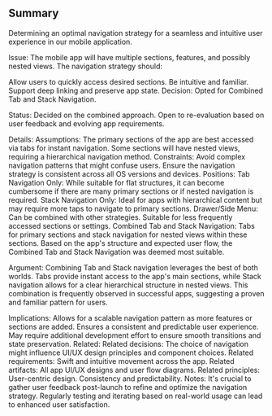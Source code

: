 ## Summary
Determining an optimal navigation strategy for a seamless and intuitive user experience in our mobile application.

Issue:
The mobile app will have multiple sections, features, and possibly nested views. The navigation strategy should:

Allow users to quickly access desired sections.
Be intuitive and familiar.
Support deep linking and preserve app state.
Decision:
Opted for Combined Tab and Stack Navigation.

Status:
Decided on the combined approach. Open to re-evaluation based on user feedback and evolving app requirements.

Details:
Assumptions:
The primary sections of the app are best accessed via tabs for instant navigation.
Some sections will have nested views, requiring a hierarchical navigation method.
Constraints:
Avoid complex navigation patterns that might confuse users.
Ensure the navigation strategy is consistent across all OS versions and devices.
Positions:
Tab Navigation Only: While suitable for flat structures, it can become cumbersome if there are many primary sections or if nested navigation is required.
Stack Navigation Only: Ideal for apps with hierarchical content but may require more taps to navigate to primary sections.
Drawer/Side Menu: Can be combined with other strategies. Suitable for less frequently accessed sections or settings.
Combined Tab and Stack Navigation: Tabs for primary sections and stack navigation for nested views within these sections.
Based on the app's structure and expected user flow, the Combined Tab and Stack Navigation was deemed most suitable.

Argument:
Combining Tab and Stack navigation leverages the best of both worlds. Tabs provide instant access to the app's main sections, while Stack navigation allows for a clear hierarchical structure in nested views. This combination is frequently observed in successful apps, suggesting a proven and familiar pattern for users.

Implications:
Allows for a scalable navigation pattern as more features or sections are added.
Ensures a consistent and predictable user experience.
May require additional development effort to ensure smooth transitions and state preservation.
Related:
Related decisions:
The choice of navigation might influence UI/UX design principles and component choices.
Related requirements:
Swift and intuitive movement across the app.
Related artifacts:
All app UI/UX designs and user flow diagrams.
Related principles:
User-centric design.
Consistency and predictability.
Notes:
It's crucial to gather user feedback post-launch to refine and optimize the navigation strategy. Regularly testing and iterating based on real-world usage can lead to enhanced user satisfaction.

